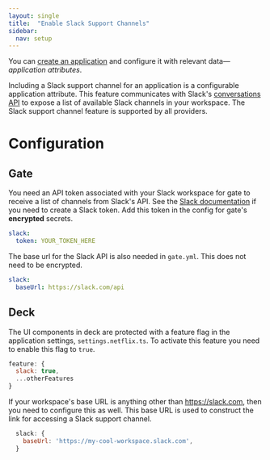 ```yaml
---
layout: single
title:  "Enable Slack Support Channels"
sidebar:
  nav: setup
---
```


You can [create an application](/guides/user/applications/create/) and configure it with relevant data—*application attributes*. 

Including a Slack support channel for an application is a configurable application attribute. This feature communicates with Slack's [conversations API](https://api.slack.com/docs/conversations-api) to expose a list of available Slack channels in your workspace. The Slack support channel feature is supported by all providers.

# Configuration

## Gate
You need an API token associated with your Slack workspace for gate to receive a list of channels from Slack's API. See the [Slack documentation](https://slack.com/help/articles/215770388-Create-and-regenerate-API-tokens) if you need to create a Slack token. Add this token in the config for gate's **encrypted** secrets.

```yml
slack:
  token: YOUR_TOKEN_HERE
```
The base url for the Slack API is also needed in `gate.yml`. This does not need to be encrypted.  

```yml
slack:
  baseUrl: https://slack.com/api
```

## Deck
The UI components in deck are protected with a feature flag in the application settings, `settings.netflix.ts`. To activate this feature you need to enable this flag to `true`.

```js
feature: {
  slack: true,
  ...otherFeatures
}
```

If your workspace's base URL is anything other than https://slack.com, then you need to configure this as well. This base URL is used to construct the link for accessing a Slack support channel.

```js
  slack: {
    baseUrl: 'https://my-cool-workspace.slack.com',
  }
```


